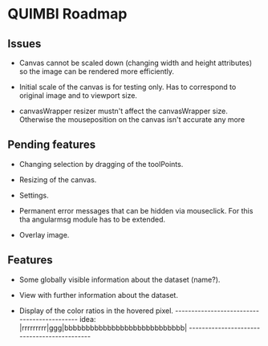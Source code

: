 # QUIMBI Roadmap


## Issues

- Canvas cannot be scaled down (changing width and height attributes) so the image can be rendered more efficiently.

- Initial scale of the canvas is for testing only. Has to correspond to original image and to viewport size.

- canvasWrapper resizer mustn't affect the canvasWrapper size. Otherwise the mouseposition on the canvas isn't accurate any more


## Pending features

- Changing selection by dragging of the toolPoints.

- Resizing of the canvas.

- Settings.

- Permanent error messages that can be hidden via mouseclick. For this tha angularmsg module has to be extended.

- Overlay image.


## Features

- Some globally visible information about the dataset (name?).

- View with further information about the dataset.

- Display of the color ratios in the hovered pixel.
		  --------------------------------------------
  idea: |rrrrrrrrr|ggg|bbbbbbbbbbbbbbbbbbbbbbbbbbbb|
		  --------------------------------------------